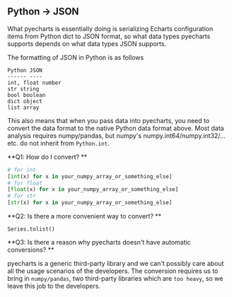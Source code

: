 ## Python -> JSON

What pyecharts is essentially doing is serializing Echarts configuration items from Python dict to JSON format, so what data types pyecharts supports depends on what data types JSON supports.

The formatting of JSON in Python is as follows

```
Python JSON
------ ----
int, float number
str string
bool boolean
dict object
list array
```

This also means that when you pass data into pyecharts, you need to convert the data format to the native Python data format above. Most data analysis requires numpy/pandas, but numpy's numpy.int64/numpy.int32/... etc. do not inherit from `Python.int`.

**Q1: How do I convert? **

```python
# for int
[int(x) for x in your_numpy_array_or_something_else]
# for float
[float(x) for x in your_numpy_array_or_something_else]
# for str
[str(x) for x in your_numpy_array_or_something_else]
```

**Q2: Is there a more convenient way to convert? **

`Series.tolist()`

**Q3: Is there a reason why pyecharts doesn't have automatic conversions? **

pyecharts is a generic third-party library and we can't possibly care about all the usage scenarios of the developers. The conversion requires us to bring in `numpy/pandas`, two third-party libraries which are `too heavy`, so we leave this job to the developers.
